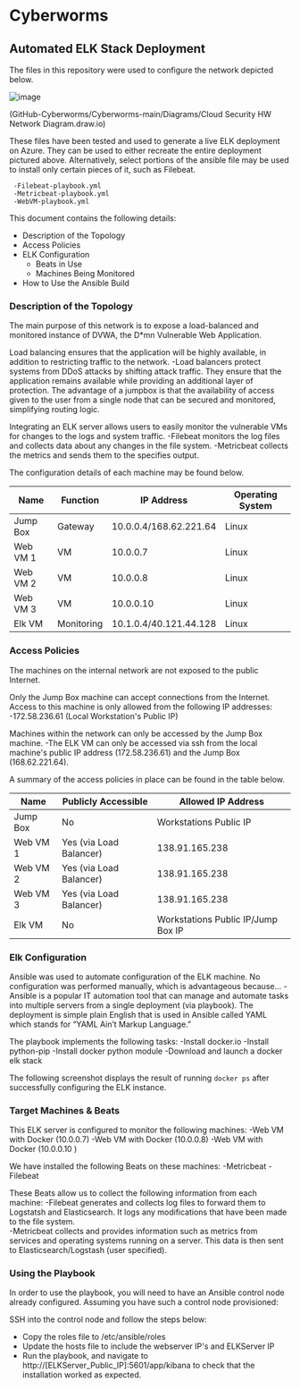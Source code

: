 # Cyberworms
## Automated ELK Stack Deployment

The files in this repository were used to configure the network depicted below.

![image](https://user-images.githubusercontent.com/75343261/119215004-ce11cb00-ba98-11eb-88cd-eea37c21cbcd.png)

(GitHub-Cyberworms/Cyberworms-main/Diagrams/Cloud Security HW Network Diagram.draw.io)

These files have been tested and used to generate a live ELK deployment on Azure. They can be used to either recreate the entire deployment pictured above. Alternatively, select portions of the ansible file may be used to install only certain pieces of it, such as Filebeat.

 	 -Filebeat-playbook.yml
 	 -Metricbeat-playbook.yml
	 -WebVM-playbook.yml

This document contains the following details:
- Description of the Topology
- Access Policies
- ELK Configuration
  - Beats in Use
  - Machines Being Monitored
- How to Use the Ansible Build


### Description of the Topology

The main purpose of this network is to expose a load-balanced and monitored instance of DVWA, the D*mn Vulnerable Web Application.

Load balancing ensures that the application will be highly available, in addition to restricting traffic to the network.
-Load balancers protect systems from DDoS attacks by shifting attack traffic. They ensure that the application remains available while providing 
an additional layer of protection. The advantage of a jumpbox is that the availability of access given to the user from a single node that can be secured and monitored, simplifying 
routing logic.  

Integrating an ELK server allows users to easily monitor the vulnerable VMs for changes to the logs and system traffic.
    	-Filebeat monitors the log files and collects data about any changes in the file system. 
 	-Metricbeat collects the metrics and sends them to the specifies output. 

The configuration details of each machine may be found below.

| Name     | Function   | IP Address             | Operating System |
|----------|------------|------------------------|------------------|
| Jump Box | Gateway    | 10.0.0.4/168.62.221.64 | Linux            |
| Web VM 1 | VM         | 10.0.0.7               | Linux            |
| Web VM 2 | VM         | 10.0.0.8               | Linux            |
| Web VM 3 | VM         | 10.0.0.10              | Linux            |
| Elk VM   | Monitoring | 10.1.0.4/40.121.44.128 | Linux            |

### Access Policies

The machines on the internal network are not exposed to the public Internet. 

Only the Jump Box machine can accept connections from the Internet. Access to this machine is only allowed from the following IP addresses:
 -172.58.236.61 (Local Workstation's Public IP)

Machines within the network can only be accessed by the Jump Box machine.
 -The ELK VM can only be accessed via ssh from the local machine's public IP address (172.58.236.61) and the Jump Box (168.62.221.64).

A summary of the access policies in place can be found in the table below.

| Name     | Publicly Accessible     | Allowed IP Address                 |
|----------|-------------------------|------------------------------------|
| Jump Box | No                      | Workstations Public IP             |
| Web VM 1 | Yes (via Load Balancer) | 138.91.165.238                     |
| Web VM 2 | Yes (via Load Balancer) | 138.91.165.238                     |
| Web VM 3 | Yes (via Load Balancer) | 138.91.165.238                                 |
| Elk VM   | No                      | Workstations Public IP/Jump Box IP |


### Elk Configuration

Ansible was used to automate configuration of the ELK machine. No configuration was performed manually, which is advantageous because...
 	-Ansible is a popular IT automation tool that can manage and automate tasks into multiple servers from a single deployment (via playbook).
The deployment is simple plain English  that is used in Ansible called YAML which stands for “YAML Ain’t Markup Language.” 


The playbook implements the following tasks:
-Install docker.io
-Install python-pip
-Install docker python module
-Download and launch a docker elk stack

The following screenshot displays the result of running `docker ps` after successfully configuring the ELK instance.

### Target Machines & Beats
This ELK server is configured to monitor the following machines:
     -Web VM with Docker (10.0.0.7)
     -Web VM with Docker (10.0.0.8)
     -Web VM with Docker (10.0.0.10 )

We have installed the following Beats on these machines:
     -Metricbeat
     -Filebeat

These Beats allow us to collect the following information from each machine:
     -Filebeat generates and collects log files to forward them to Logstatsh and Elasticsearch. It logs any modifications that have been made to the file system.  
     -Metricbeat collects and provides information such as metrics from services and operating systems running on a server. This data is then sent to Elasticsearch/Logstash (user specified).

### Using the Playbook
In order to use the playbook, you will need to have an Ansible control node already configured. Assuming you have such a control node provisioned: 

SSH into the control node and follow the steps below:
- Copy the roles file to /etc/ansible/roles
- Update the hosts file to include the webserver IP's and ELKServer IP
- Run the playbook, and navigate to http://[ELKServer_Public_IP]:5601/app/kibana to check that the installation worked as expected.
